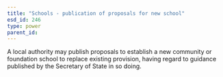 ```yaml
---
title: "Schools - publication of proposals for new school"
esd_id: 246
type: power
parent_id:  
---
```


A local authority may publish proposals to establish a new community or foundation school to replace existing provision, having regard to guidance published by the Secretary of State in so doing. 


